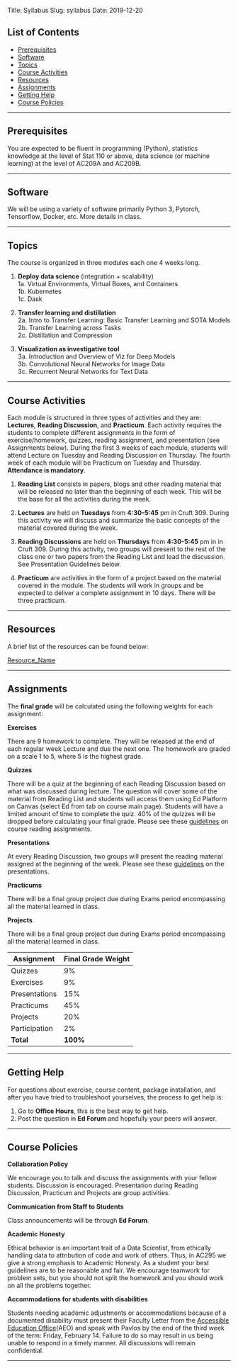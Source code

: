 Title: Syllabus
Slug: syllabus
Date: 2019-12-20

<style>
pre {
  background-color: #F5F5F5;
  display: block;
  font-family: monospace;
  font-size: 14px;
  white-space: pre;
  border-color: #999999;
  border-width: 1px;
  border-style: solid;
  border-radius: 6px;
  margin: 1em 0;
  padding: 5px;
  white-space: pre-wrap;
}
.containerMain {
    display: flex;
    width: 100%;
    height: 300px;
}
</style>

## List of Contents
- [Prerequisites](#Prerequisites)
- [Software](#Software)
- [Topics](#Topics)
- [Course Activities](#Course-Activities)
- [Resources](#Resources)
- [Assignments](#Assignments)
- [Getting Help](#Getting-Help)
- [Course Policies](#Course-Policies)

<hr>
<a name='Prerequisites'>

## Prerequisites

You are expected to be fluent in programming (Python), statistics knowledge at the level of Stat 110 or above, data science (or machine learning) at the level of AC209A and AC209B. 

<hr>
<a name='Software'>

## Software

We will be using a variety of software primarily Python 3, Pytorch, Tensorflow, Docker, etc. More details in class.

<hr>
<a name='Topics'>

## Topics

The course is organized in three modules each one 4 weeks long. 

1. **Deploy data science** (integration + scalability)  
1a. Virtual Environments, Virtual Boxes, and Containers  
1b. Kubernetes  
1c. Dask  

2. **Transfer learning and distillation**  
2a. Intro to Transfer Learning: Basic Transfer Learning and SOTA Models  
2b. Transfer Learning across Tasks  
2c. Distillation and Compression   

3. **Visualization as investigative tool**   
3a. Introduction and Overview of Viz for Deep Models  
3b. Convolutional Neural Networks for Image Data  
3c. Recurrent Neural Networks for Text Data  

<hr>
<a name='Course-Activities'>

## Course Activities

Each module is structured in three types of activities and they are: **Lectures**, **Reading Discussion**, and **Practicum**. Each activity requires the students to complete different assignments in the form of exercise/homework, quizzes, reading assignment, and presentation (see Assignments below). During the first 3 weeks of each module, students will attend Lecture on Tuesday and Reading Discussion on Thursday. The fourth week of each module will be Practicum on Tuesday and Thursday. **Attendance is mandatory**.

1. **Reading List** consists in papers, blogs and other reading material that will be released no later than the beginning of each week. This will be the base for all the activities during the week.

2. **Lectures** are held on **Tuesdays** from **4:30-5:45** pm in Cruft 309. During this activity we will discuss and summarize the basic concepts of the material covered during the week.

3. **Reading Discussions** are held on **Thursdays** from **4:30-5:45** pm in in Cruft 309. During this activity, two groups will present to the rest of the class one or two papers from the Reading List and lead the discussion. See Presentation Guidelines below.

4. **Practicum** are activities in the form of a project based on the material covered in the module. The students will work in groups and be expected to deliver a complete assignment in 10 days. There will be three practicum.

<hr> 
<a name='Resources'>

## Resources

A brief list of the resources can be found below:

[Resource_Name](http://add_link_here) 

<hr>
<a name='Assignments'>

## Assignments

The **final grade** will be calculated using the following weights for each assignment:

**Exercises**

There are 9 homework to complete. They will be released at the end of each regular week Lecture and due the next one. The homework are graded on a scale 1 to 5, where 5 is the highest grade.

**Quizzes** 

There will be a quiz at the beginning of each Reading Discussion based on what was discussed during lecture. The question will cover some of the material from Reading List and students will access them using Ed Platform on Canvas (select Ed from tab on course main page). Students will have a limited amount of time to complete the quiz. 40% of the quizzes will be dropped before calculating your final grade. Please see these [guidelines](https://docs.google.com/document/d/1TQuPat76TSobGVAxPl4DR-68UMuME5_M66J5rkAUr-k/edit#heading=h.svo9lvagryas) on course reading assignments.

**Presentations**

At every Reading Discussion, two groups will present the reading material assigned at the beginning of the week.   Please see these [guidelines](https://docs.google.com/document/d/1uvl7lc2cmSO7hLi9akVD704VHshoTVIVye-xKGT-aGQ/edit#heading=h.svo9lvagryas) on the presentations.

**Practicums**

There will be a final group project due during Exams period encompassing all the material learned in class.

**Projects**

There will be a final group project due during Exams period encompassing all the material learned in class.

|Assignment|Final Grade Weight|
|-----|-----|
|Quizzes|  9%|
|Exercises| 9%|
|Presentations| 15%|
|Practicums|  45%|
|Projects|  20%|
|Participation|  2%|
|**Total**|  **100%**|

<hr>
<a name='Getting-Help'>

## Getting Help

For questions about exercise, course content, package installation, and after you have tried to troubleshoot yourselves, the process to get help is:

1. Go to **Office Hours**, this is the best way to get help. 
2. Post the question in **Ed Forum** and hopefully your peers will answer.

<hr>
<a name='Course-Policies'>

## Course Policies  

**Collaboration Policy**

We encourage you to talk and discuss the assignments with your fellow students.  Discussion is encouraged. Presentation during Reading Discussion, Practicum and Projects are group activities. 

**Communication from Staff to Students**

Class announcements will be through **Ed Forum**.

**Academic Honesty**

Ethical behavior is an important trait of a Data Scientist, from ethically handling data to attribution of code and work of others. Thus, in AC295 we give a strong emphasis to Academic Honesty. As a student your best guidelines are to be reasonable and fair. We encourage teamwork for problem sets, but you should not split the homework and you should work on all the problems together.

**Accommodations for students with disabilities**

Students needing academic adjustments or accommodations because of a documented disability must present their Faculty Letter from the [Accessible Education Office](http://www.aeo.fas.harvard.edu/)(AEO) and speak with Pavlos by the end of the third week of the term: Friday, February 14.  Failure to do so may result in us being unable to respond in a timely manner. All discussions will remain confidential.

<hr>